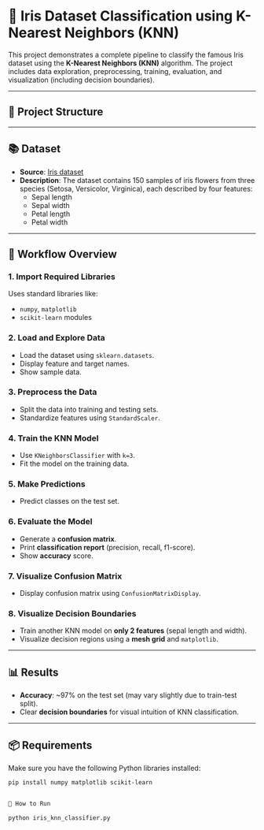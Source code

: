 # 🌸 Iris Dataset Classification using K-Nearest Neighbors (KNN)

This project demonstrates a complete pipeline to classify the famous Iris dataset using the **K-Nearest Neighbors (KNN)** algorithm. The project includes data exploration, preprocessing, training, evaluation, and visualization (including decision boundaries).

---

## 📁 Project Structure


---

## 📚 Dataset

- **Source**: [Iris dataset](https://scikit-learn.org/stable/modules/generated/sklearn.datasets.load_iris.html)
- **Description**: The dataset contains 150 samples of iris flowers from three species (Setosa, Versicolor, Virginica), each described by four features:
  - Sepal length
  - Sepal width
  - Petal length
  - Petal width

---

## 🚀 Workflow Overview

### 1. **Import Required Libraries**

Uses standard libraries like:
- `numpy`, `matplotlib`
- `scikit-learn` modules

### 2. **Load and Explore Data**

- Load the dataset using `sklearn.datasets`.
- Display feature and target names.
- Show sample data.

### 3. **Preprocess the Data**

- Split the data into training and testing sets.
- Standardize features using `StandardScaler`.

### 4. **Train the KNN Model**

- Use `KNeighborsClassifier` with `k=3`.
- Fit the model on the training data.

### 5. **Make Predictions**

- Predict classes on the test set.

### 6. **Evaluate the Model**

- Generate a **confusion matrix**.
- Print **classification report** (precision, recall, f1-score).
- Show **accuracy** score.

### 7. **Visualize Confusion Matrix**

- Display confusion matrix using `ConfusionMatrixDisplay`.

### 8. **Visualize Decision Boundaries**

- Train another KNN model on **only 2 features** (sepal length and width).
- Visualize decision regions using a **mesh grid** and `matplotlib`.

---

## 📊 Results

- **Accuracy**: ~97% on the test set (may vary slightly due to train-test split).
- Clear **decision boundaries** for visual intuition of KNN classification.

---

## 📦 Requirements

Make sure you have the following Python libraries installed:

```bash
pip install numpy matplotlib scikit-learn


📌 How to Run

python iris_knn_classifier.py
